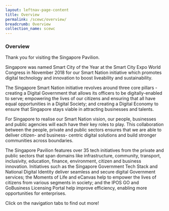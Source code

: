 ```yaml
---
layout: leftnav-page-content
title: Overview
permalink: /scewc/overview/
breadcrumb: Overview
collection_name: scewc
---
```


### **Overview**

Thank you for visiting the Singapore Pavilion. 
 
Singapore was named Smart City of the Year at the Smart City Expo World Congress in November 2018 for our Smart Nation initiative which promotes digital technology and innovation to boost liveability and sustainability. 
 
The Singapore Smart Nation initiative revolves around three core pillars - creating a Digital Government that allows its officers to be digitally-enabled to serve; empowering the lives of our citizens and ensuring that all have equal opportunities in a Digital Society; and creating a Digital Economy to ensure that Singapore stays viable in attracting businesses and talents. 
 
For Singapore to realise our Smart Nation vision, our people, businesses and public agencies will each have their key roles to play. This collaboration between the people, private and public sectors ensures that we are able to deliver citizen- and business- centric digital solutions and build stronger communities across boundaries. 
 
The Singapore Pavilion features over 35 tech initiatives from the private and public sectors that span domains like infrastructure, community, transport, inclusivity, education, finance, environment, citizen and business innovation. Initiatives such as the Singapore Government Tech Stack and National Digital Identity deliver seamless and secure digital Government services; the Moments of Life and eCanvas help to empower the lives of citizens from various segments in society; and the IPOS GO and GoBusiness Licensing Portal help improve efficiency, enabling more opportunities for enterprises. 

Click on the navigation tabs to find out more!
